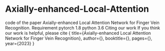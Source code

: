 # Axially-enhanced-Local-Attention
code of the paper Axially-enhanced Local Attention Network for Finger Vein Recognition.
Requirement
pytorch 1.8
python 3.6
Citing our work
If you think our work is helpful, please cite
{
  title={Axially-enhanced Local Attention Network for Finger Vein Recognition}, 
  author={},
  booktitle={},
  pages={},
  year={2023}
}
